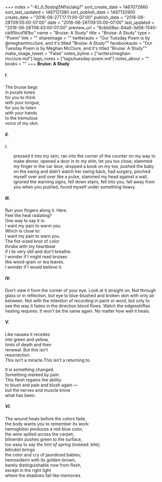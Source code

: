 +++
index = "-KLJL5bsbqj5M1sUakg7"
sort_create_date = 1467072660
sort_last_updated = 1467121380
sort_publish_date = 1467132900
create_date = "2016-06-27T17:11:00-07:00"
publish_date = "2016-06-28T09:55:00-07:00"
date = "2016-06-28T09:55:00-07:00"
last_updated = "2016-06-28T06:43:00-07:00"
preview_url = "8cbb08ac-64a6-3d56-1540-cb95bcd181bc"
name = "Bruise: A Study"
title = "Bruise: A Study"
type = "Poem"
link = ""
shareimage = ""
twitterauto = "Our Tuesday Poem is by @meghantmcclure, and it's titled \"Bruise: A Study\""
facebookauto = "Our Tuesday Poem is by Meghan McClure, and it's titled \"Bruise: A Study\""
make_image_tweet = "False"
notes_byline = ["writers/meghan-mcclure.md"]
tags_notes = ["tags/tuesday-poem.md"]
notes_about = ""
books = ""
+++
**Bruise: A Study**

<h5>I.</h5>

The bruise begs<br>
in purple tones<br>
for you to think<br>
with your tongue,<br>
for you to listen<br>
with your hands<br>
to the tremulous<br>
voice of my skin.

<h5>II.</h5>

<p class="noindent">I:</p> 

<p class="noindent prose-poem" style="padding-left:2em; padding-top:0;">pressed it into my skin, ran into the corner of the counter on my way to make dinner, opened a door in to my shin, let you too close, slammed my finger in the car door, dropped a book on my toe, pushed the baby on the swing and didn’t watch her swing back, had surgery, pinched myself over and over like a pulse, slammed my head against a wall, ignored the warning signs, fell down stairs, fell into you, fell away from you when you pushed, found myself under something heavy.</p>

<h5>III.</h5>

Run your fingers along it. Here.<br>
Feel the heat radiating?<br>
One way to say it is:<br>
I want my pain to warm you.<br>
Which is close to:<br>
I want my pain to warn you.<br>
The fist-sized knot of color<br>
throbs with my heartbeat<br>
if I lie very still and don’t breathe.<br>
I wonder if I might read bruises<br>
like wood-grain or tea leaves.<br>
I wonder if I would believe it.

<h5>IV.</h5>

<p class="prose-poem">Don’t view it from the corner of your eye. Look at it straight on. Not through glass or in reflection, but eye to blue-blushed and broken skin with only air between. Not with the intention of recording in paint or word, but only to see the way it fades in the direction blood flows. Watch the edgesshiftas healing requires. It won’t be the same again. No matter how well it heals.</p>

<h5>V.</h5>

Like nausea it recedes<br>
into green and yellow,<br>
hints of death and then<br>
renewal. But this isn’t<br>
resurrection.<br>
This isn’t a miracle.This isn’t a returning to.

It is something changed.<br>
Something marked by pain.<br>
This flesh regains the ability<br>
to blush and pale and blush again &mdash;<br>
but the nerves and muscle know<br>
what has been.

<h5>VI.</h5>

The wound heals before the colors fade,<br>
the body wants you to remember its work:<br>
hemoglobin produces a red-blue color,<br>
the wine spilled across the carpet;<br>
biliverdin pushes green to the surface,<br>
too easy to say _the hint of spring_ (instead: bile);<br>
bilirubin brings<br>
the color and cry of jaundiced babies;<br>
hemosiderin with its golden-brown,<br>
barely distinguishable now from flesh,<br>
except in the right light<br>
where the shadows fall like memories.